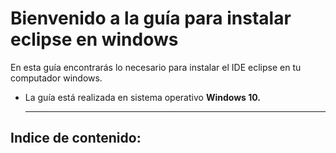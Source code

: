 # Bienvenido a la guía para instalar eclipse en windows

En esta guía encontrarás lo necesario para instalar el IDE eclipse en tu computador windows.

* La guía está realizada en sistema operativo **Windows 10.**

  ---

## Indice de contenido:
 

```{tableofcontents}

```
